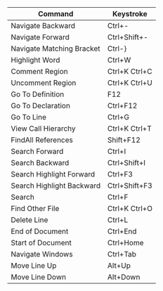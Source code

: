 |Command	|Keystroke|
|---|---|
|Navigate Backward	|Ctrl+-|
|Navigate Forward	|Ctrl+Shift+-|
|Navigate Matching Bracket	|Ctrl-}|
|Highlight Word	|Ctrl+W|
|Comment Region	|Ctrl+K Ctrl+C|
|Uncomment Region	|Ctrl+K Ctrl+U|
|Go To Definition	|F12|
|Go To Declaration	|Ctrl+F12|
|Go To Line	|Ctrl+G|
|View Call Hierarchy	|Ctrl+K Ctrl+T|
|FindAll References	|Shift+F12|
|Search Forward	|Ctrl+I|
|Search Backward	|Ctrl+Shift+I|
|Search Highlight Forward	|Ctrl+F3|
|Search Highlight Backward	|Ctrl+Shift+F3|
|Search	|Ctrl+F|
|Find Other File	|Ctrl+K Ctrl+O|
|Delete Line	|Ctrl+L|
|End of Document	|Ctrl+End|
|Start of Document	|Ctrl+Home|
|Navigate Windows	|Ctrl+Tab|
|Move Line Up	|Alt+Up|
|Move Line Down	|Alt+Down|
